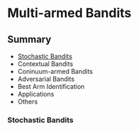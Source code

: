 # Multi-armed Bandits

## Summary

* [Stochastic Bandits](#stochastic-bandits)
* Contextual Bandits
* Coninuum-armed Bandits
* Adversarial Bandits
* Best Arm Identification
* Applications
* Others

### Stochastic Bandits

